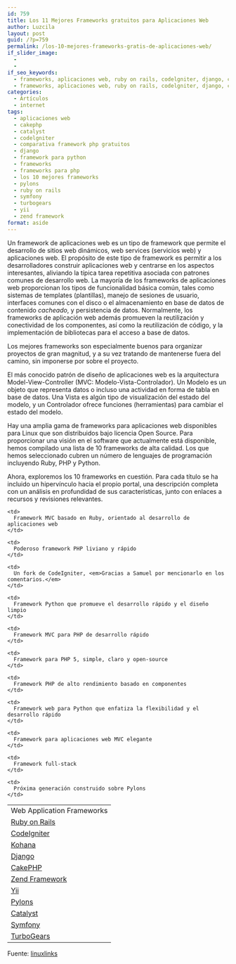 ```yaml
---
id: 759
title: Los 11 Mejores Frameworks gratuitos para Aplicaciones Web
author: Luzcila
layout: post
guid: /?p=759
permalink: /los-10-mejores-frameworks-gratis-de-aplicaciones-web/
if_slider_image:
  - 
  - 
if_seo_keywords:
  - frameworks, aplicaciones web, ruby on rails, codelgniter, django, cakephp, zend framework, yii, pylons, catalyst, symfony, turbogears
  - frameworks, aplicaciones web, ruby on rails, codelgniter, django, cakephp, zend framework, yii, pylons, catalyst, symfony, turbogears
categories:
  - Artículos
  - internet
tags:
  - aplicaciones web
  - cakephp
  - catalyst
  - codelgniter
  - comparativa framework php gratuitos
  - django
  - framework para python
  - frameworks
  - frameworks para php
  - los 10 mejores frameworks
  - pylons
  - ruby on rails
  - symfony
  - turbogears
  - yii
  - zend framework
format: aside
---
```

Un framework de aplicaciones web es un tipo de framework que permite el desarrollo de sitios web dinámicos, web services (servicios web) y aplicaciones web. El propósito de este tipo de framework es permitir a los desarrolladores construir aplicaciones web y centrarse en los aspectos interesantes, aliviando la típica tarea repetitiva asociada con patrones comunes de desarrollo web. La mayoría de los frameworks de aplicaciones web proporcionan los tipos de funcionalidad básica común, tales como sistemas de templates (plantillas), manejo de sesiones de usuario, interfaces comunes con el disco o el almacenamiento en base de datos de contenido *cacheado*, y persistencia de datos. Normalmente, los frameworks de aplicación web además promueven la reutilización y conectividad de los componentes, así como la reutilización de código, y la implementación de bibliotecas para el acceso a base de datos.

Los mejores frameworks son especialmente buenos para organizar proyectos de gran magnitud, y a su vez tratando de mantenerse fuera del camino, sin imponerse por sobre el proyecto.

El más conocido patrón de diseño de aplicaciones web es la arquitectura Model-View-Controller (MVC: Modelo-Vista-Controlador). Un Modelo es un objeto que representa datos o incluso una actividad en forma de tabla en base de datos. Una Vista es algún tipo de visualización del estado del modelo, y un Controlador ofrece funciones (herramientas) para cambiar el estado del modelo.

Hay una amplia gama de frameworks para aplicaciones web disponibles para Linux que son distribuidos bajo licencia Open Source. Para proporcionar una visión en el software que actualmente está disponible, hemos compilado una lista de 10 frameworks de alta calidad. Los que hemos seleccionado cubren un número de lenguajes de programación incluyendo Ruby, PHP y Python.

Ahora, exploremos los 10 frameworks en cuestión. Para cada título se ha incluido un hipervínculo hacia el propio portal, una descripción completa con un análisis en profundidad de sus características, junto con enlaces a recursos y revisiones relevantes.

  
<!--more-->

<table class="aligncenter" border="0" cellspacing="0" cellpadding="5">
  <tr>
    <td rowspan="1" colspan="2">
      Web Application Frameworks
    </td>
  </tr>
  
  <tr>
    <td>
      <a href="http://www.linuxlinks.com/article/20120525000539219/RubyonRails.html">Ruby on Rails</a>
    </td>
    
    <td>
      Framework MVC basado en Ruby, orientado al desarrollo de aplicaciones web
    </td>
  </tr>
  
  <tr>
    <td>
      <a href="http://www.linuxlinks.com/article/20120525000531497/CodeIgniter.html">CodeIgniter</a>
    </td>
    
    <td>
      Poderoso framework PHP liviano y rápido
    </td>
  </tr>
  
  <tr>
    <td>
      <a href="http://kohanaframework.org/">Kohana</a>
    </td>
    
    <td>
      Un fork de CodeIgniter, <em>Gracias a Samuel por mencionarlo en los comentarios.</em>
    </td>
  </tr>
  
  <tr>
    <td>
      <a href="http://www.linuxlinks.com/article/20120525000545879/Django.html">Django</a>
    </td>
    
    <td>
      Framework Python que promueve el desarrollo rápido y el diseño limpio
    </td>
  </tr>
  
  <tr>
    <td>
      <a href="http://www.linuxlinks.com/article/20120525000252509/CakePHP.html">CakePHP</a>
    </td>
    
    <td>
      Framework MVC para PHP de desarrollo rápido
    </td>
  </tr>
  
  <tr>
    <td>
      <a href="http://www.linuxlinks.com/article/20120525000536311/ZendFramework.html">Zend Framework</a>
    </td>
    
    <td>
      Framework para PHP 5, simple, claro y open-source
    </td>
  </tr>
  
  <tr>
    <td>
      <a href="http://www.linuxlinks.com/article/2012052500054269/Yii.html">Yii</a>
    </td>
    
    <td>
      Framework PHP de alto rendimiento basado en componentes
    </td>
  </tr>
  
  <tr>
    <td>
      <a href="http://www.linuxlinks.com/article/2012052500055227/Pylons.html">Pylons</a>
    </td>
    
    <td>
      Framework web para Python que enfatiza la flexibilidad y el desarrollo rápido
    </td>
  </tr>
  
  <tr>
    <td>
      <a href="http://www.linuxlinks.com/article/20120525000602635/Catalyst.html">Catalyst</a>
    </td>
    
    <td>
      Framework para aplicaciones web MVC elegante
    </td>
  </tr>
  
  <tr>
    <td>
      <a href="http://www.linuxlinks.com/article/20120525000534344/Symfony.html">Symfony</a>
    </td>
    
    <td>
      Framework full-stack
    </td>
  </tr>
  
  <tr>
    <td>
      <a href="http://www.linuxlinks.com/article/20120525000548217/TurboGears.html">TurboGears</a>
    </td>
    
    <td>
      Próxima generación construido sobre Pylons
    </td>
  </tr>
</table>

Fuente: <a href="http://www.linuxlinks.com/article/20120525000054705/ApplicationFrameworks.html" target="_blank">linuxlinks</a>


